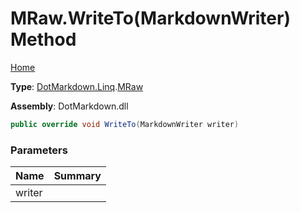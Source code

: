 # MRaw\.WriteTo\(MarkdownWriter\) Method

[Home](../../../../README.md)

**Type**: [DotMarkdown.Linq](../../README.md)\.[MRaw](../README.md)

**Assembly**: DotMarkdown\.dll

```csharp
public override void WriteTo(MarkdownWriter writer)
```

### Parameters

| Name | Summary |
| ---- | ------- |
| writer | |

